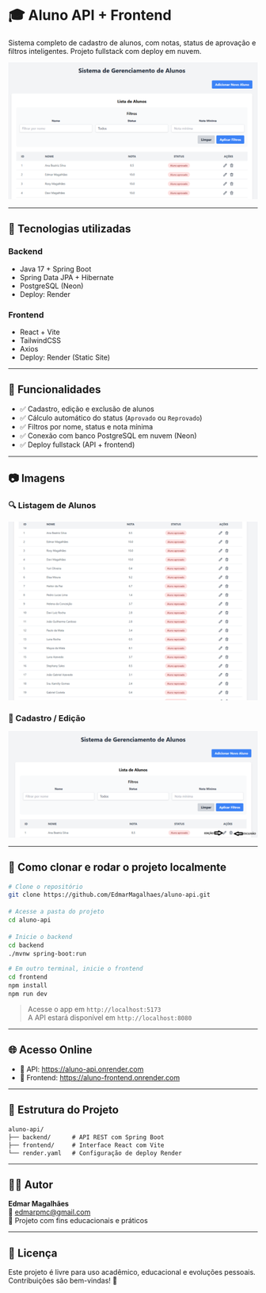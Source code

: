 
# 🎓 Aluno API + Frontend

Sistema completo de cadastro de alunos, com notas, status de aprovação e filtros inteligentes. Projeto fullstack com deploy em nuvem.

![Banner](https://raw.githubusercontent.com/EdmarMagalhaes/aluno-api/main/docs/banner.png)

---

## 🚀 Tecnologias utilizadas

### Backend
- Java 17 + Spring Boot
- Spring Data JPA + Hibernate
- PostgreSQL (Neon)
- Deploy: Render

### Frontend
- React + Vite
- TailwindCSS
- Axios
- Deploy: Render (Static Site)

---

## 🧪 Funcionalidades

- ✅ Cadastro, edição e exclusão de alunos
- ✅ Cálculo automático do status (`Aprovado` ou `Reprovado`)
- ✅ Filtros por nome, status e nota mínima
- ✅ Conexão com banco PostgreSQL em nuvem (Neon)
- ✅ Deploy fullstack (API + frontend)

---

## 📷 Imagens

### 🔍 Listagem de Alunos
![Listagem](https://raw.githubusercontent.com/EdmarMagalhaes/aluno-api/main/docs/listagem.png)

### 📝 Cadastro / Edição
![Formulario](https://raw.githubusercontent.com/EdmarMagalhaes/aluno-api/main/docs/formulario.png)

---

## 🧰 Como clonar e rodar o projeto localmente

```bash
# Clone o repositório
git clone https://github.com/EdmarMagalhaes/aluno-api.git

# Acesse a pasta do projeto
cd aluno-api

# Inicie o backend
cd backend
./mvnw spring-boot:run
```

```bash
# Em outro terminal, inicie o frontend
cd frontend
npm install
npm run dev
```

> Acesse o app em `http://localhost:5173`  
> A API estará disponível em `http://localhost:8080`

---

## 🌐 Acesso Online

- 🔗 API: https://aluno-api.onrender.com
- 🔗 Frontend: https://aluno-frontend.onrender.com

---

## 📁 Estrutura do Projeto

```
aluno-api/
├── backend/      # API REST com Spring Boot
├── frontend/     # Interface React com Vite
└── render.yaml   # Configuração de deploy Render
```

---

## 👨‍💻 Autor

**Edmar Magalhães**  
📧 edmarpmc@gmail.com  
📌 Projeto com fins educacionais e práticos

---

## 📄 Licença

Este projeto é livre para uso acadêmico, educacional e evoluções pessoais.  
Contribuições são bem-vindas! 🚀
